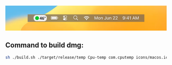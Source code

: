 ![](https://github.com/kirill-sotnikov/cpu-temp/blob/main/preview.png)

## Command to build dmg:

```sh
sh ./build.sh ./target/release/temp Cpu-temp com.cputemp icons/macos.icns
```
